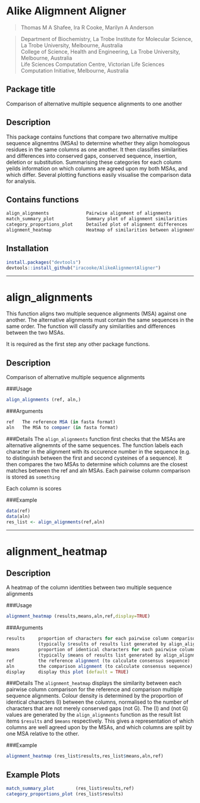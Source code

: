 Alike Aligmnent Aligner
=======================

>Thomas M A Shafee, Ira R Cooke, Marilyn A Anderson

>Department of Biochemistry, La Trobe Institute for Molecular Science, La Trobe University, Melbourne, Australia  
>College of Science, Health and Engineering, La Trobe University, Melbourne, Australia  
>Life Sciences Computation Centre, Victorian Life Sciences Computation Initiative, Melbourne, Australia

Package title
-------------
Comparison of alternative multiple sequence alignments to one another

Description
-----------
This package contains functions that compare two alternative multipe sequence alignemtns (MSAs) to determine whether they align homologous residues in the same columns as one another. It then classifies similarities and differences into conserved gaps, conserved sequence, insertion, deletion or substitution. Summarising these categories for each column yeilds information on which columns are agreed upon my both MSAs, and which differ. Several plotting functions easily visualise the comparison data for analysis.


Contains functions
------------------
```R
align_alignments              Pairwise alignment of alignments
match_summary_plot            Summary plot of alignment similarities
category_proportions_plot     Detailed plot of alignment differences
alignment_heatmap             Heatmap of similarities between alignment columns
```

Installation
------------
```R
install.packages("devtools")
devtools::install_github("iracooke/AlikeAlignmentAligner")
```


----------------------------------------------------------------------------------------------
align_alignments 
================
This function aligns two multiple sequence alignments (MSA) against one another. The alternative alignments must contain the same sequences in the same order. The function will classify any similarities and differences between the two MSAs. 

It is required as the first step any other package functions.

Description
-----------
Comparison of alternative multiple sequence alignments

###Usage
```R
align_alignments (ref, aln,)
```

###Arguments
```R
ref   The reference MSA (in fasta format)
aln   The MSA to compaer (in fasta format)
```

###Details
The `align_alignments` function first checks that the MSAs are alternative alignemnts of the same sequences. The function labels each character in the alignment with its occurence number in the sequence (e.g. to distinguish between the first and second cysteines of a sequence). It then compares the two MSAs to determine which columns are the closest matches between the ref and aln MSAs. Each pairwise column comparison is stored as `something`

Each column is scores

###Example
```R
data(ref)
data(aln)
res_list <- align_alignments(ref,aln)
```


---------------------------------------------------------------------------------------------
alignment_heatmap
=================

Description
-----------
A heatmap of the column identities between two multiple sequence alignments

###Usage
```R
alignment_heatmap (results,means,aln,ref,display=TRUE)
```

###Arguments
```R
results     proportion of characters for each pairwise column comparison that are not conserved gaps
            (typically $results of results list generated by align_alignments)
means       proportion of identical characters for each pairwise column comparison
            (typically $means of results list generated by align_alignments)
ref         the reference alignment (to calculate consensus sequence)
aln         the comparison alignment (to calculate consensus sequence)
display     display this plot (default = TRUE)
```

###Details
The `alignment_heatmap` displays the similarity between each pairwise column comparison for the reference and comparison multiple sequence alignments. Colour density is determined by the proportion of identical characters (I) between the columns, normalised to the number of characters that are not merely conserved gaps (not G). The (I) and (not G) values are generated by the `align_alignments` function as the result list items `$results` and `$means` respectively. This gives a representation of which columns are well agreed upon by the MSAs, and which columns are split by one MSA relative to the other.

###Example
```R
alignment_heatmap (res_list$results,res_list$means,aln,ref)
```





## Example Plots

```R
match_summary_plot        (res_list$results,ref)
category_proportions_plot (res_list$results)
```
